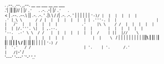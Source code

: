                                                                                                              
                                                                                                             
   .        .--.                  .--. ,.--.  __  __   ___                                   __  __   ___    
 .'|        |__|                  |__|//    \|  |/  `.'   `.                 .-.          .-|  |/  `.'   `.  
<  |        .--.                  .--.\\    ||   .-.  .-.   '               .|\ \        / /|   .-.  .-.   ' 
 | |        |  |                  |  | `'-)/ |  |  |  |  |  |             .' |_\ \      / / |  |  |  |  |  | 
 | | .'''-. |  |                  |  |   /'  |  |  |  |  |  |           .'     |\ \    / /  |  |  |  |  |  | 
 | |/.'''. \|  | ,.--.            |  |       |  |  |  |  |  |          '--.  .-' \ \  / /   |  |  |  |  |  | 
 |  /    | ||  |//    \           |  |       |  |  |  |  |  |             |  |    \ `  /    |  |  |  |  |  | 
 | |     | ||__|\\     |          |__|       |__|  |__|  |__|             |  |     \  /     |__|  |__|  |__| 
 | |     | |     `'-) /                                                   |  '.'   / /                       
 | '.    | '.      /.'                                                    |   /|`-' /                        
 '---'   '---'                                                            `'-'  '..'                         

<!--
**h0nter/h0nter** is a ✨ _special_ ✨ repository because its `README.md` (this file) appears on your GitHub profile.

Here are some ideas to get you started:

- 🔭 I’m currently working on ...
- 🌱 I’m currently learning ...
- 👯 I’m looking to collaborate on ...
- 🤔 I’m looking for help with ...
- 💬 Ask me about ...
- 📫 How to reach me: ...
- 😄 Pronouns: ...
- ⚡ Fun fact: ...
-->
